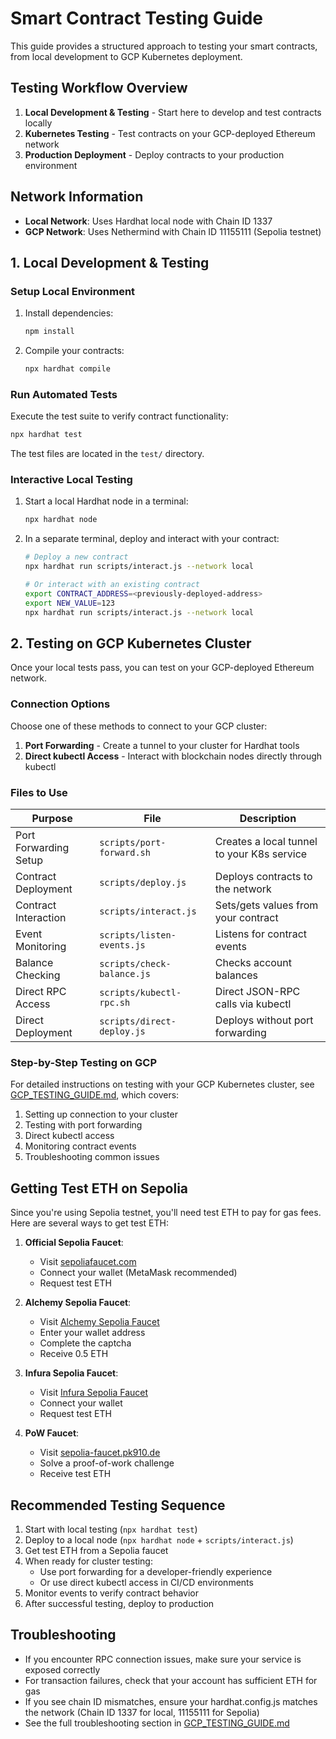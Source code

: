 # Smart Contract Testing Guide

This guide provides a structured approach to testing your smart contracts, from local development to GCP Kubernetes deployment.

## Testing Workflow Overview

1. **Local Development & Testing** - Start here to develop and test contracts locally
2. **Kubernetes Testing** - Test contracts on your GCP-deployed Ethereum network
3. **Production Deployment** - Deploy contracts to your production environment

## Network Information

- **Local Network**: Uses Hardhat local node with Chain ID 1337
- **GCP Network**: Uses Nethermind with Chain ID 11155111 (Sepolia testnet) 

## 1. Local Development & Testing

### Setup Local Environment

1. Install dependencies:
   ```bash
   npm install
   ```

2. Compile your contracts:
   ```bash
   npx hardhat compile
   ```

### Run Automated Tests

Execute the test suite to verify contract functionality:
```bash
npx hardhat test
```

The test files are located in the `test/` directory.

### Interactive Local Testing

1. Start a local Hardhat node in a terminal:
   ```bash
   npx hardhat node
   ```

2. In a separate terminal, deploy and interact with your contract:
   ```bash
   # Deploy a new contract
   npx hardhat run scripts/interact.js --network local
   
   # Or interact with an existing contract
   export CONTRACT_ADDRESS=<previously-deployed-address>
   export NEW_VALUE=123
   npx hardhat run scripts/interact.js --network local
   ```

## 2. Testing on GCP Kubernetes Cluster

Once your local tests pass, you can test on your GCP-deployed Ethereum network.

### Connection Options

Choose one of these methods to connect to your GCP cluster:

1. **Port Forwarding** - Create a tunnel to your cluster for Hardhat tools
2. **Direct kubectl Access** - Interact with blockchain nodes directly through kubectl

### Files to Use

| Purpose | File | Description |
|---------|------|-------------|
| Port Forwarding Setup | `scripts/port-forward.sh` | Creates a local tunnel to your K8s service |
| Contract Deployment | `scripts/deploy.js` | Deploys contracts to the network |
| Contract Interaction | `scripts/interact.js` | Sets/gets values from your contract |
| Event Monitoring | `scripts/listen-events.js` | Listens for contract events |
| Balance Checking | `scripts/check-balance.js` | Checks account balances |
| Direct RPC Access | `scripts/kubectl-rpc.sh` | Direct JSON-RPC calls via kubectl |
| Direct Deployment | `scripts/direct-deploy.js` | Deploys without port forwarding |

### Step-by-Step Testing on GCP

For detailed instructions on testing with your GCP Kubernetes cluster, see [GCP_TESTING_GUIDE.md](GCP_TESTING_GUIDE.md), which covers:

1. Setting up connection to your cluster
2. Testing with port forwarding
3. Direct kubectl access 
4. Monitoring contract events
5. Troubleshooting common issues

## Getting Test ETH on Sepolia

Since you're using Sepolia testnet, you'll need test ETH to pay for gas fees. Here are several ways to get test ETH:

1. **Official Sepolia Faucet**:
   - Visit [sepoliafaucet.com](https://sepoliafaucet.com/)
   - Connect your wallet (MetaMask recommended)
   - Request test ETH

2. **Alchemy Sepolia Faucet**:
   - Visit [Alchemy Sepolia Faucet](https://sepoliafaucet.com/)
   - Enter your wallet address
   - Complete the captcha
   - Receive 0.5 ETH

3. **Infura Sepolia Faucet**:
   - Visit [Infura Sepolia Faucet](https://www.infura.io/faucet/sepolia)
   - Connect your wallet
   - Request test ETH

4. **PoW Faucet**:
   - Visit [sepolia-faucet.pk910.de](https://sepolia-faucet.pk910.de/)
   - Solve a proof-of-work challenge
   - Receive test ETH

## Recommended Testing Sequence

1. Start with local testing (`npx hardhat test`)
2. Deploy to a local node (`npx hardhat node` + `scripts/interact.js`)
3. Get test ETH from a Sepolia faucet
4. When ready for cluster testing:
   - Use port forwarding for a developer-friendly experience
   - Or use direct kubectl access in CI/CD environments
5. Monitor events to verify contract behavior
6. After successful testing, deploy to production

## Troubleshooting

- If you encounter RPC connection issues, make sure your service is exposed correctly
- For transaction failures, check that your account has sufficient ETH for gas
- If you see chain ID mismatches, ensure your hardhat.config.js matches the network (Chain ID 1337 for local, 11155111 for Sepolia)
- See the full troubleshooting section in [GCP_TESTING_GUIDE.md](GCP_TESTING_GUIDE.md) 